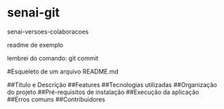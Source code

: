 # senai-git
senai-versoes-colaboracoes

readme de exemplo

lembrei do comando: git commit


#Esqueleto de um arquivo README.md

##Título e Descrição
##Features
##Tecnologias utilizadas
##Organização do projeto
##Pré-requisitos de instalação
##Execução da aplicação
##Erros comuns
##Contribuidores
